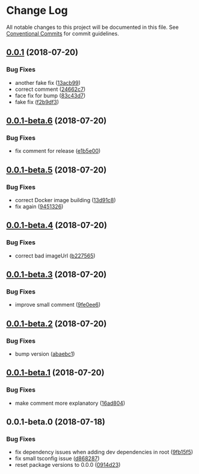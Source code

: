 # Change Log

All notable changes to this project will be documented in this file.
See [Conventional Commits](https://conventionalcommits.org) for commit guidelines.

<a name="0.0.1"></a>
## [0.0.1](https://github.com/overmindbots/shared-utils/compare/@overmindbots/shared-utils@0.0.1-beta.6...@overmindbots/shared-utils@0.0.1) (2018-07-20)


### Bug Fixes

* another fake fix ([13acb99](https://github.com/overmindbots/shared-utils/commit/13acb99))
* correct comment ([24662c7](https://github.com/overmindbots/shared-utils/commit/24662c7))
* face fix for bump ([83c43d7](https://github.com/overmindbots/shared-utils/commit/83c43d7))
* fake fix ([f2b9df3](https://github.com/overmindbots/shared-utils/commit/f2b9df3))




<a name="0.0.1-beta.6"></a>
## [0.0.1-beta.6](https://github.com/overmindbots/shared-utils/compare/@overmindbots/shared-utils@0.0.1-beta.5...@overmindbots/shared-utils@0.0.1-beta.6) (2018-07-20)


### Bug Fixes

* fix comment for release ([e1b5e00](https://github.com/overmindbots/shared-utils/commit/e1b5e00))




<a name="0.0.1-beta.5"></a>
## [0.0.1-beta.5](https://github.com/overmindbots/shared-utils/compare/@overmindbots/shared-utils@0.0.1-beta.4...@overmindbots/shared-utils@0.0.1-beta.5) (2018-07-20)


### Bug Fixes

* correct Docker image building ([13d91c8](https://github.com/overmindbots/shared-utils/commit/13d91c8))
* fix again ([9451326](https://github.com/overmindbots/shared-utils/commit/9451326))




<a name="0.0.1-beta.4"></a>
## [0.0.1-beta.4](https://github.com/overmindbots/shared-utils/compare/@overmindbots/shared-utils@0.0.1-beta.3...@overmindbots/shared-utils@0.0.1-beta.4) (2018-07-20)


### Bug Fixes

* correct bad imageUrl ([b227565](https://github.com/overmindbots/shared-utils/commit/b227565))




<a name="0.0.1-beta.3"></a>
## [0.0.1-beta.3](https://github.com/overmindbots/shared-utils/compare/@overmindbots/shared-utils@0.0.1-beta.2...@overmindbots/shared-utils@0.0.1-beta.3) (2018-07-20)


### Bug Fixes

* improve small comment ([9fe0ee6](https://github.com/overmindbots/shared-utils/commit/9fe0ee6))




<a name="0.0.1-beta.2"></a>
## [0.0.1-beta.2](https://github.com/overmindbots/shared-utils/compare/@overmindbots/shared-utils@0.0.1-beta.1...@overmindbots/shared-utils@0.0.1-beta.2) (2018-07-20)


### Bug Fixes

* bump version ([abaebc1](https://github.com/overmindbots/shared-utils/commit/abaebc1))




<a name="0.0.1-beta.1"></a>
## [0.0.1-beta.1](https://github.com/overmindbots/shared-utils/compare/@overmindbots/shared-utils@0.0.1-beta.0...@overmindbots/shared-utils@0.0.1-beta.1) (2018-07-20)


### Bug Fixes

* make comment more explanatory ([16ad804](https://github.com/overmindbots/shared-utils/commit/16ad804))




<a name="0.0.1-beta.0"></a>
## 0.0.1-beta.0 (2018-07-18)


### Bug Fixes

* fix dependency issues when adding dev dependencies in root ([9fb15f5](https://github.com/overmindbots/shared-utils/commit/9fb15f5))
* fix small tsconfig issue ([d868287](https://github.com/overmindbots/shared-utils/commit/d868287))
* reset package versions to 0.0.0 ([0914d23](https://github.com/overmindbots/shared-utils/commit/0914d23))
